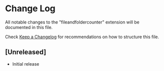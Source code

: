 # Change Log

All notable changes to the "fileandfoldercounter" extension will be documented in this file.

Check [Keep a Changelog](http://keepachangelog.com/) for recommendations on how to structure this file.

## [Unreleased]

- Initial release